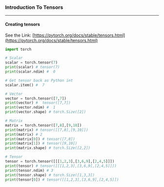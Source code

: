 ### Introduction To Tensors
____
#### Creating tensors
See the Link: [https://pytorch.org/docs/stable/tensors.html](https://pytorch.org/docs/stable/tensors.html) <br>
```python
import torch

# Scalar
scalar = torch.tensor(7)
print(scalar) # tensor(7)
print(scalar.ndim) #  0

# Get tensor back as Python int
scalar.item() #  7

# Vector
vector = torch.tensor([7,7])
print(vector) #  tensor([7,7])
print(vector.ndim) #  1
print(vector.shape) # torch.Size([2]) 

# Matrix
matrix = torch.tensor([7,8],[9,10])
print(matrix) # tensor([[7,8],[9,10]])
print(matrix) # 2
print(matrix[0]) # tensor([7,8])
print(matrix[1]) # tensor([9,10])
print(matrix.shape) # torch.Size([2,2])

# Tensor
tensor = torch.tensor([[[1,2,3],[3,6,9],[2,4,5]]])
print(tensor) # tensor([[[1,2,3],[3,6,9],[2,4,5]]])
print(tensor.ndim) # 3
print(tensor.shape) # torch.Size([1,3,3])
print(tensor[0]) # tensor([[1,2,3],[3,6,9],[2,4,5]])
```
